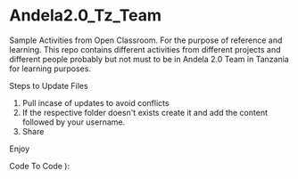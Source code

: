 # Andela2.0_Tz_Team
Sample Activities from Open Classroom. For the purpose of reference and learning.
This repo contains different activities from different projects and different people probably but not must 
to be in Andela 2.0 Team in Tanzania for learning purposes.

Steps to Update Files 
1. Pull incase of updates to avoid conflicts 
2. If the respective folder doesn't exists create it and add the content followed by your username.
3. Share 

Enjoy

Code To Code ): 



